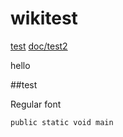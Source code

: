 wikitest
========
[test](test.md)
[doc/test2](doc/test2.md)

hello

##test

Regular font
```
public static void main

```
